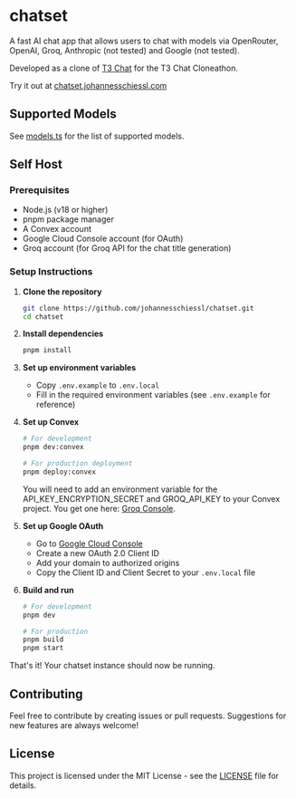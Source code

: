# chatset

A fast AI chat app that allows users to chat with models via OpenRouter, OpenAI, Groq, Anthropic (not tested) and Google (not tested).

Developed as a clone of [T3 Chat](https://t3.chat) for the T3 Chat Cloneathon.

Try it out at [chatset.johannesschiessl.com](https://chatset.johannesschiessl.com)

## Supported Models

See [models.ts](models.ts) for the list of supported models.

## Self Host

### Prerequisites

- Node.js (v18 or higher)
- pnpm package manager
- A Convex account
- Google Cloud Console account (for OAuth)
- Groq account (for Groq API for the chat title generation)

### Setup Instructions

1. **Clone the repository**

   ```bash
   git clone https://github.com/johannesschiessl/chatset.git
   cd chatset
   ```

2. **Install dependencies**

   ```bash
   pnpm install
   ```

3. **Set up environment variables**

   - Copy `.env.example` to `.env.local`
   - Fill in the required environment variables (see `.env.example` for reference)

4. **Set up Convex**

   ```bash
   # For development
   pnpm dev:convex

   # For production deployment
   pnpm deploy:convex
   ```

   You will need to add an environment variable for the API_KEY_ENCRYPTION_SECRET and GROQ_API_KEY to your Convex project. You get one here: [Groq Console](https://console.groq.com/keys).

5. **Set up Google OAuth**

   - Go to [Google Cloud Console](https://console.cloud.google.com/apis/credentials)
   - Create a new OAuth 2.0 Client ID
   - Add your domain to authorized origins
   - Copy the Client ID and Client Secret to your `.env.local` file

6. **Build and run**

   ```bash
   # For development
   pnpm dev

   # For production
   pnpm build
   pnpm start
   ```

That's it! Your chatset instance should now be running.

## Contributing

Feel free to contribute by creating issues or pull requests. Suggestions for new features are always welcome!

## License

This project is licensed under the MIT License - see the [LICENSE](LICENSE) file for details.
